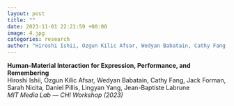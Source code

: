 ```yaml
---
layout: post
title: ""
date: 2023-11-01 22:21:59 +00:00
image: 4.jpg
categories: research
author: "Hiroshi Ishii, Ozgun Kilic Afsar, Wedyan Babatain, Cathy Fang, Jack Forman, Sarah Nicita, Daniel Pillis, Lingyan Yang, Jean-Baptiste Labrune (2023)"
---
```


**Human-Material Interaction for Expression, Performance, and Remembering**  
Hiroshi Ishii, Ozgun Kilic Afsar, Wedyan Babatain, Cathy Fang, Jack Forman, Sarah Nicita, Daniel Pillis, Lingyan Yang, Jean-Baptiste Labrune  
*MIT Media Lab — CHI Workshop (2023)*
